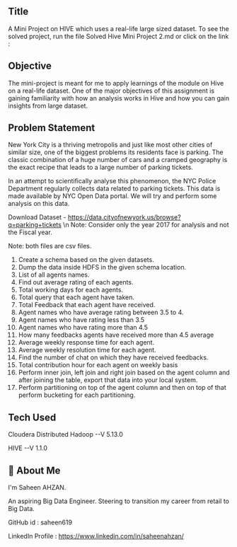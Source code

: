 
## Title

A Mini Project on HIVE which uses a real-life large sized dataset. To see the solved project, run the file Solved Hive Mini Project 2.md or click on the link : 


## Objective

The mini-project is meant for me to apply learnings of the module on Hive on a real-life dataset.
One of the major objectives of this assignment is gaining familiarity with how an analysis works in Hive and how you can gain insights from large dataset.

## Problem Statement

New York City is a thriving metropolis and just like most other cities of similar size, one of the biggest problems its residents face is parking. The classic combination of a huge number of cars and a cramped geography is the exact recipe that leads to a large number of parking tickets.
 
In an attempt to scientifically analyse this phenomenon, the NYC Police Department regularly collects data related to parking tickets. This data is made available by NYC Open Data portal. We will try and perform some analysis on this data.

Download Dataset - https://data.cityofnewyork.us/browse?q=parking+tickets
\n Note: Consider only the year 2017 for analysis and not the Fiscal year.

Note: both files are csv files. 

1. Create a schema based on the given datasets.
2. Dump the data inside HDFS in the given schema location.
3. List of all agents names. 
4. Find out average rating of each agents.
5. Total working days for each agents.
6. Total query that each agent have taken. 
7. Total Feedback that each agent have received. 
8. Agent names who have average rating between 3.5 to 4. 
9. Agent names who have rating less than 3.5 
10. Agent names who have rating more than 4.5 
11. How many feedbacks agents have received more than 4.5 average
12. Average weekly response time for each agent. 
13. Average weekly resolution time for each agent. 
14. Find the number of chat on which they have received feedbacks. 
15. Total contribution hour for each agent on weekly basis 
16. Perform inner join, left join and right join based on the agent column and after joining the table, export that data into your local system.
17. Perform partitioning on top of the agent column and then on top of that perform bucketing for each partitioning.

## Tech Used

Cloudera Distributed Hadoop --V 5.13.0

HIVE --V 1.1.0

## 🚀 About Me
I'm Saheen AHZAN. 

An aspiring Big Data Engineer. Steering to transition my career from retail to Big Data.

GitHub id : saheen619

LinkedIn Profile : https://www.linkedin.com/in/saheenahzan/
